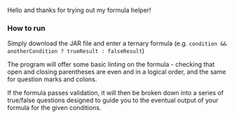 Hello and thanks for trying out my formula helper!

### How to run

Simply download the JAR file and enter a ternary formula (e.g. ```condition && anotherCondition ? trueResult : falseResult```)

The program will offer some basic linting on the formula - checking that open and closing parentheses are even and in a logical order, and the same for question marks and colons.

If the formula passes validation, it will then be broken down into a series of true/false questions designed to guide you to the eventual output of your formula for the given conditions.


